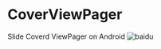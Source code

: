 # CoverViewPager
Slide Coverd ViewPager on Android
![baidu](http://www.baidu.com/img/bdlogo.gif "百度logo")
